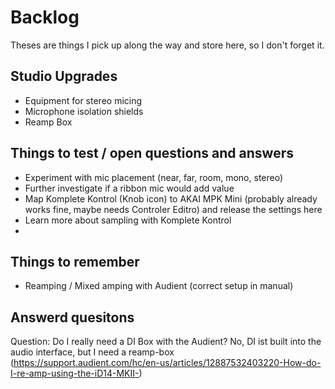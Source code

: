 # Backlog

Theses are things I pick up along the way and store here, so I don't forget it.

## Studio Upgrades

* Equipment for stereo micing
* Microphone isolation shields
* Reamp Box
  

## Things to test / open questions and answers

* Experiment with mic placement (near, far, room, mono, stereo)
* Further investigate if a ribbon mic would add value
* Map Komplete Kontrol (Knob icon) to AKAI MPK Mini (probably already works fine, maybe needs Controler Editro) and release the settings here
* Learn more about sampling with Komplete Kontrol
* 

## Things to remember

* Reamping / Mixed amping with Audient (correct setup in manual)


## Answerd quesitons

Question: Do I really need a DI Box with the Audient? 
No, DI ist built into the audio interface, but I need a reamp-box (https://support.audient.com/hc/en-us/articles/12887532403220-How-do-I-re-amp-using-the-iD14-MKII-)